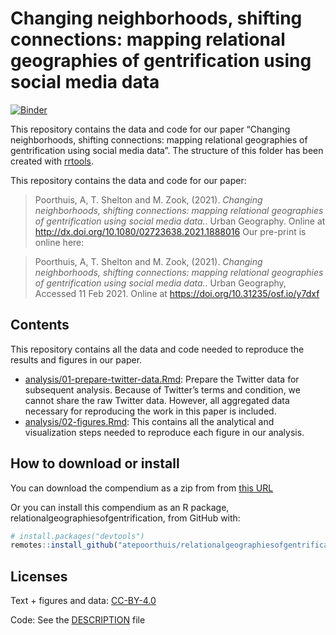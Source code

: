 
<!-- README.md is generated from README.Rmd. Please edit that file -->

# Changing neighborhoods, shifting connections: mapping relational geographies of gentrification using social media data

[![Binder](https://mybinder.org/badge_logo.svg)](https://mybinder.org/v2/gh/atepoorthuis/relationalgeographiesofgentrification/master?urlpath=rstudio)

This repository contains the data and code for our paper “Changing
neighborhoods, shifting connections: mapping relational geographies of
gentrification using social media data”. The structure of this folder
has been created with [rrtools](https://github.com/benmarwick/rrtools).

This repository contains the data and code for our paper:

> Poorthuis, A, T. Shelton and M. Zook, (2021). *Changing neighborhoods,
> shifting connections: mapping relational geographies of gentrification
> using social media data.*. Urban Geography. Online at
> <http://dx.doi.org/10.1080/02723638.2021.1888016> Our pre-print is
> online here:

> Poorthuis, A, T. Shelton and M. Zook, (2021). *Changing neighborhoods,
> shifting connections: mapping relational geographies of gentrification
> using social media data.*. Urban Geography, Accessed 11 Feb 2021.
> Online at <https://doi.org/10.31235/osf.io/y7dxf>

## Contents

This repository contains all the data and code needed to reproduce the
results and figures in our paper.

-   [analysis/01-prepare-twitter-data.Rmd](analysis/01-prepare-twitter-data.md):
    Prepare the Twitter data for subsequent analysis. Because of
    Twitter’s terms and condition, we cannot share the raw Twitter data.
    However, all aggregated data necessary for reproducing the work in
    this paper is included.
-   [analysis/02-figures.Rmd](analysis/02-figures.md): This contains all
    the analytical and visualization steps needed to reproduce each
    figure in our analysis.

## How to download or install

You can download the compendium as a zip from from [this
URL](https://github.com/atepoorthuis/relationalgeographiesofgentrification/archive/master.zip)

Or you can install this compendium as an R package,
relationalgeographiesofgentrification, from GitHub with:

``` r
# install.packages("devtools")
remotes::install_github("atepoorthuis/relationalgeographiesofgentrification")
```

## Licenses

Text + figures and data:
[CC-BY-4.0](http://creativecommons.org/licenses/by/4.0/)

Code: See the [DESCRIPTION](DESCRIPTION) file
